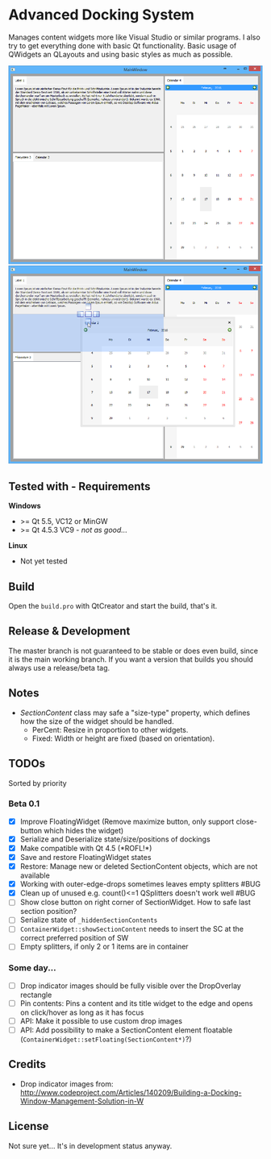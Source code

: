 # Advanced Docking System
Manages content widgets more like Visual Studio or similar programs.
I also try to get everything done with basic Qt functionality.
Basic usage of QWidgets an QLayouts and using basic styles as much as possible.

![Layout of widgets](preview01.png)
![Dropping widgets](preview02.png)

## Tested with - Requirements
**Windows**
- \>= Qt 5.5, VC12 or MinGW
- \>= Qt 4.5.3 VC9 - *not as good...*

**Linux**
- Not yet tested

## Build
Open the `build.pro` with QtCreator and start the build, that's it.

## Release & Development
The master branch is not guaranteed to be stable or does even build, since it is the main working branch.
If you want a version that builds you should always use a release/beta tag.

## Notes
- *SectionContent* class may safe a "size-type" property, which defines how the size of the widget should be handled.
	- PerCent: Resize in proportion to other widgets.
	- Fixed: Width or height are fixed (based on orientation).

## TODOs
Sorted by priority

### Beta 0.1
- [x] Improve FloatingWidget (Remove maximize button, only support close-button which hides the widget)
- [x] Serialize and Deserialize state/size/positions of dockings
- [x] Make compatible with Qt 4.5 (\*ROFL!\*)
- [x] Save and restore FloatingWidget states
- [x] Restore: Manage new or deleted SectionContent objects, which are not available
- [x] Working with outer-edge-drops sometimes leaves empty splitters #BUG
- [x] Clean up of unused e.g. count()<=1 QSplitters doesn't work well #BUG
- [ ] Show close button on right corner of SectionWidget. How to safe last section position?
- [ ] Serialize state of `_hiddenSectionContents`
- [ ] `ContainerWidget::showSectionContent` needs to insert the SC at the correct preferred position of SW
- [ ] Empty splitters, if only 2 or 1 items are in container

### Some day...
- [ ] Drop indicator images should be fully visible over the DropOverlay rectangle
- [ ] Pin contents: Pins a content and its title widget to the edge and opens on click/hover as long as it has focus
- [ ] API: Make it possible to use custom drop images
- [ ] API: Add possibility to make a SectionContent element floatable (`ContainerWidget::setFloating(SectionContent*)`?)

## Credits
- Drop indicator images from:
	http://www.codeproject.com/Articles/140209/Building-a-Docking-Window-Management-Solution-in-W

## License
Not sure yet... It's in development status anyway.